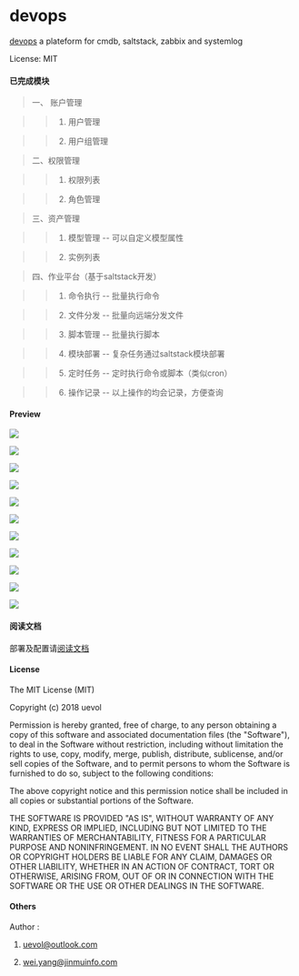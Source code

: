 # devops

[devops](http://180.173.34.78:8007/) a plateform for cmdb, saltstack, zabbix and systemlog

License: MIT

#### 已完成模块

>一、 账户管理

>> 1. 用户管理

>> 2. 用户组管理

>二、权限管理

>> 1. 权限列表

>> 2. 角色管理

>三、资产管理

>> 1. 模型管理 -- 可以自定义模型属性

>> 2. 实例列表

>四、作业平台（基于saltstack开发）

>> 1. 命令执行 -- 批量执行命令

>> 2. 文件分发 -- 批量向远端分发文件

>> 3. 脚本管理 -- 批量执行脚本

>> 4. 模块部署 -- 复杂任务通过saltstack模块部署

>> 5. 定时任务 -- 定时执行命令或脚本（类似cron）

>> 6. 操作记录 -- 以上操作的均会记录，方便查询

#### Preview

![](preview/login.png)

![](preview/host.png)

![](preview/host_details.png)

![](preview/host_model.png)

![](preview/remote_cmd.png)

![](preview/job_result.png)

![](preview/push_file.png)

![](preview/state.png)

![](preview/users.png)

![](preview/permission.png)

![](preview/user_group.png)

#### 阅读文档


部署及配置请[阅读文档](https://github.com/uevol/devops/tree/master/docs)

#### License

The MIT License (MIT)

Copyright (c) 2018 uevol

Permission is hereby granted, free of charge, to any person obtaining a copy
of this software and associated documentation files (the "Software"), to deal
in the Software without restriction, including without limitation the rights
to use, copy, modify, merge, publish, distribute, sublicense, and/or sell
copies of the Software, and to permit persons to whom the Software is
furnished to do so, subject to the following conditions:

The above copyright notice and this permission notice shall be included in all
copies or substantial portions of the Software.

THE SOFTWARE IS PROVIDED "AS IS", WITHOUT WARRANTY OF ANY KIND, EXPRESS OR
IMPLIED, INCLUDING BUT NOT LIMITED TO THE WARRANTIES OF MERCHANTABILITY,
FITNESS FOR A PARTICULAR PURPOSE AND NONINFRINGEMENT. IN NO EVENT SHALL THE
AUTHORS OR COPYRIGHT HOLDERS BE LIABLE FOR ANY CLAIM, DAMAGES OR OTHER
LIABILITY, WHETHER IN AN ACTION OF CONTRACT, TORT OR OTHERWISE, ARISING FROM,
OUT OF OR IN CONNECTION WITH THE SOFTWARE OR THE USE OR OTHER DEALINGS IN THE
SOFTWARE.

#### Others

Author : 
1. uevol@outlook.com 

2. wei.yang@jinmuinfo.com